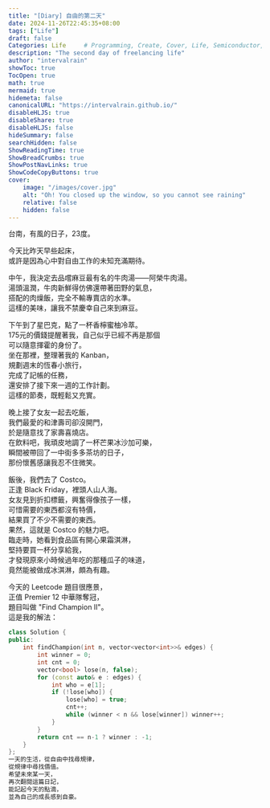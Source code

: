 ```yaml
---
title: "[Diary] 自由的第二天"
date: 2024-11-26T22:45:35+08:00
tags: ["Life"]
draft: false
Categories: Life     # Programming, Create, Cover, Life, Semiconductor, Leetcode, Logic Design, Daily, OS, CS50, CA
description: "The second day of freelancing life"
author: "intervalrain"
showToc: true
TocOpen: true
math: true
mermaid: true
hidemeta: false
canonicalURL: "https://intervalrain.github.io/"
disableHLJS: true
disableShare: true
disableHLJS: false
hideSummary: false
searchHidden: false
ShowReadingTime: true
ShowBreadCrumbs: true
ShowPostNavLinks: true
ShowCodeCopyButtons: true
cover:
    image: "/images/cover.jpg"
    alt: "Oh! You closed up the window, so you cannot see raining"
    relative: false
    hidden: false
---
```


台南，有風的日子，23度。

今天比昨天早些起床，  
或許是因為心中對自由工作的未知充滿期待。  

中午，我決定去品嚐麻豆最有名的牛肉湯——阿榮牛肉湯。  
湯頭溫潤，牛肉新鮮得仿佛還帶著田野的氣息，  
搭配的肉燥飯，完全不輸專賣店的水準。  
這樣的美味，讓我不禁慶幸自己來到麻豆。  

下午到了星巴克，點了一杯香檸蜜柚冷萃。  
175元的價錢提醒著我，自己似乎已經不再是那個  
可以隨意揮霍的身份了。  
坐在那裡，整理著我的 Kanban，  
規劃週末的恆春小旅行，  
完成了記帳的任務，  
還安排了接下來一週的工作計劃。  
這樣的節奏，既輕鬆又充實。

晚上接了女友一起去吃飯，  
我們最愛的和津壽司卻沒開門，  
於是隨意找了家壽喜燒店。  
在飲料吧，我頑皮地調了一杯芒果冰沙加可樂，  
瞬間被帶回了一中街多多茶坊的日子，  
那份懷舊感讓我忍不住微笑。  

飯後，我們去了 Costco。  
正逢 Black Friday，裡頭人山人海。  
女友見到折扣標籤，興奮得像孩子一樣，  
可惜需要的東西都沒有特價，  
結果買了不少不需要的東西。  
果然，這就是 Costco 的魅力吧。  
臨走時，她看到食品區有開心果霜淇淋，  
堅持要買一杯分享給我，  
才發現原來小時候過年吃的那種瓜子的味道，  
竟然能被做成冰淇淋，頗為有趣。

今天的 Leetcode 題目很應景，  
正值 Premier 12 中華隊奪冠，  
題目叫做 "Find Champion II"。  
這是我的解法：

```cpp
class Solution {
public:
    int findChampion(int n, vector<vector<int>>& edges) {
        int winner = 0;
        int cnt = 0;
        vector<bool> lose(n, false);
        for (const auto& e : edges) {
            int who = e[1];
            if (!lose[who]) {
                lose[who] = true;
                cnt++;
                while (winner < n && lose[winner]) winner++;
            }
        }
        return cnt == n-1 ? winner : -1;
    }
};
一天的生活，從自由中找尋規律，
從規律中尋找價值。
希望未來某一天，
再次翻閱這篇日記，
能記起今天的點滴，
並為自己的成長感到自豪。